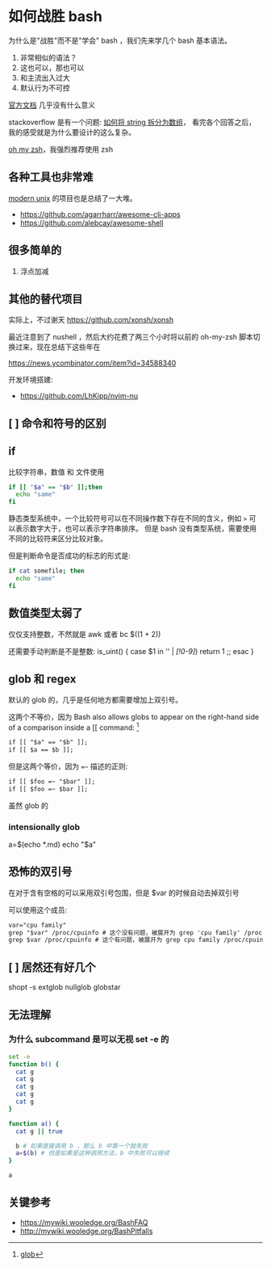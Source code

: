 # 如何战胜 bash


为什么是"战胜"而不是"学会" bash ，我们先来学几个 bash 基本语法。

1. 非常相似的语法？
2. 这也可以，那也可以
3. 和主流出入过大
4. 默认行为不可控


[官方文档](https://www.gnu.org/savannah-checkouts/gnu/bash/manual/bash.html) 几乎没有什么意义

stackoverflow 是有一个问题: [如何将 string 拆分为数组](https://stackoverflow.com/questions/10586153/how-to-split-a-string-into-an-array-in-bash)，
看完各个回答之后，我的感受就是为什么要设计的这么复杂。

[oh my zsh](https://github.com/ohmyzsh/ohmyzsh)，我强烈推荐使用 zsh


## 各种工具也非常难
[modern unix](https://github.com/ibraheemdev/modern-unix) 的项目也是总结了一大堆。
- https://github.com/agarrharr/awesome-cli-apps
- https://github.com/alebcay/awesome-shell

## 很多简单的
1. 浮点加减

## 其他的替代项目
实际上，不过谢天
https://github.com/xonsh/xonsh


最近注意到了 nushell ，然后大约花费了两三个小时将以前的 oh-my-zsh 脚本切换过来，现在总结下这些年在

https://news.ycombinator.com/item?id=34588340

开发环境搭建:
- https://github.com/LhKipp/nvim-nu

## [ ] 命令和符号的区别

## if
比较字符串，数值 和 文件使用
```sh
if [[ "$a" == "$b" ]];then
  echo "same"
fi
```

静态类型系统中，一个比较符号可以在不同操作数下存在不同的含义，例如 `>` 可以表示数字大于，也可以表示字符串排序。
但是 bash 没有类型系统，需要使用不同的比较符来区分比较对象。

但是判断命令是否成功的标志的形式是:
```sh
if cat somefile; then
  echo "same"
fi
```

## 数值类型太弱了
仅仅支持整数，不然就是 awk 或者 bc
$((1 + 2))

还需要手动判断是不是整数:
is_uint() { case $1 in '' | *[!0-9]*) return 1 ;; esac }

## glob 和 regex
默认的 glob 的，几乎是任何地方都需要增加上双引号。

这两个不等价，因为 Bash also allows globs to appear on the right-hand side of a comparison inside a [[ command: [^1]

```txt
if [[ "$a" == "$b" ]];
if [[ $a == $b ]];
```

但是这两个等价，因为 `=~` 描述的正则:
```txt
if [[ $foo =~ "$bar" ]];
if [[ $foo =~ $bar ]];
```
虽然 glob 的

### intensionally glob

a=$(echo *.md)
echo "$a"

## 恐怖的双引号
在对于含有空格的可以采用双引号包围，但是 $var 的时候自动去掉双引号

可以使用这个成员:
```txt
var="cpu family"
grep "$var" /proc/cpuinfo # 这个没有问题，被展开为 grep 'cpu family' /proc/cpuinfo
grep $var /proc/cpuinfo # 这个有问题，被展开为 grep cpu family /proc/cpuinfo
```

## [ ] 居然还有好几个
shopt -s extglob nullglob globstar

## 无法理解
### 为什么 subcommand 是可以无视 set -e 的
```sh
set -e
function b() {
  cat g
  cat g
  cat g
  cat g
  cat g
}

function a() {
  cat g || true

  b # 如果直接调用 b ，那么 b 中第一个就失败
  a=$(b) # 但是如果是这种调用方法，b 中失败可以继续
}

a
```

## 关键参考
- https://mywiki.wooledge.org/BashFAQ
- http://mywiki.wooledge.org/BashPitfalls

[^1]: [glob](https://mywiki.wooledge.org/glob)
